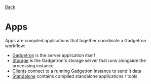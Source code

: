 [Back](..)

# Apps

Apps are compiled applications that together coordinate a Gadgetron workflow:

- [Gadgetron](gadgetron) is the server application itself
- [Storage](storage) is the Gadgetron's storage server that runs alongside the processing instance
- [Clients](clients) connect to a running Gadgetron instance to send it data 
- [Standalone](standalone) contains compiled standalone applications / tools 
